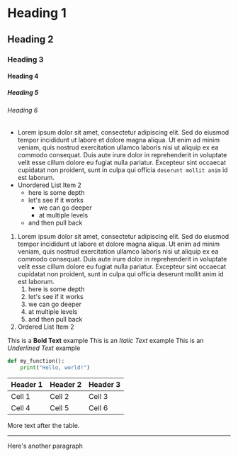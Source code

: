 # Heading 1
## Heading 2
### Heading 3
#### Heading 4
##### Heading 5
###### Heading 6

* Lorem ipsum dolor sit amet, consectetur adipiscing elit. Sed do eiusmod tempor incididunt ut labore et dolore magna aliqua. Ut enim ad minim veniam, quis nostrud exercitation ullamco laboris nisi ut aliquip ex ea commodo consequat. Duis aute irure dolor in reprehenderit in voluptate velit esse cillum dolore eu fugiat nulla pariatur. Excepteur sint occaecat cupidatat non proident, sunt in culpa qui officia `deserunt mollit anim` id est laborum.
* Unordered List Item 2
   * here is some depth
   * let's see if it works
     * we can go deeper
     * at multiple levels
   * and then pull back

1. Lorem ipsum dolor sit amet, consectetur adipiscing elit. Sed do eiusmod tempor incididunt ut labore et dolore magna aliqua. Ut enim ad minim veniam, quis nostrud exercitation ullamco laboris nisi ut aliquip ex ea commodo consequat. Duis aute irure dolor in reprehenderit in voluptate velit esse cillum dolore eu fugiat nulla pariatur. Excepteur sint occaecat cupidatat non proident, sunt in culpa qui officia deserunt mollit anim id est laborum.
   1. here is some depth
   1. let's see if it works
     1. we can go deeper
     1. at multiple levels
   1. and then pull back
2. Ordered List Item 2

This is a **Bold Text** example
This is an *Italic Text* example
This is an _Underlined Text_ example
```python
def my_function():
    print("Hello, world!")
```

| Header 1 | Header 2 | Header 3 |
| -------- | -------- | -------- |
| Cell 1   | Cell 2   | Cell 3   |
| Cell 4   | Cell 5   | Cell 6   |

More text after the table.

---

Here's another paragraph
